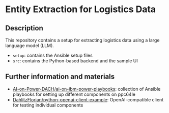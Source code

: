 # Entity Extraction for Logistics Data

## Description

This repository contains a setup for extracting logistics data using a large language model (LLM).

- `setup`: contains the Ansible setup files
- `src`: contains the Python-based backend and the sample UI


## Further information and materials

- [AI-on-Power-DACH/ai-on-ibm-power-playbooks](https://github.com/AI-on-Power-DACH/ai-on-ibm-power-playbooks): collection of Ansible playbooks for setting up different components on ppc64le
- [DahlitzFlorian/python-openai-client-example](https://github.com/DahlitzFlorian/python-openai-client-example): OpenAI-compatible client for testing individual components
